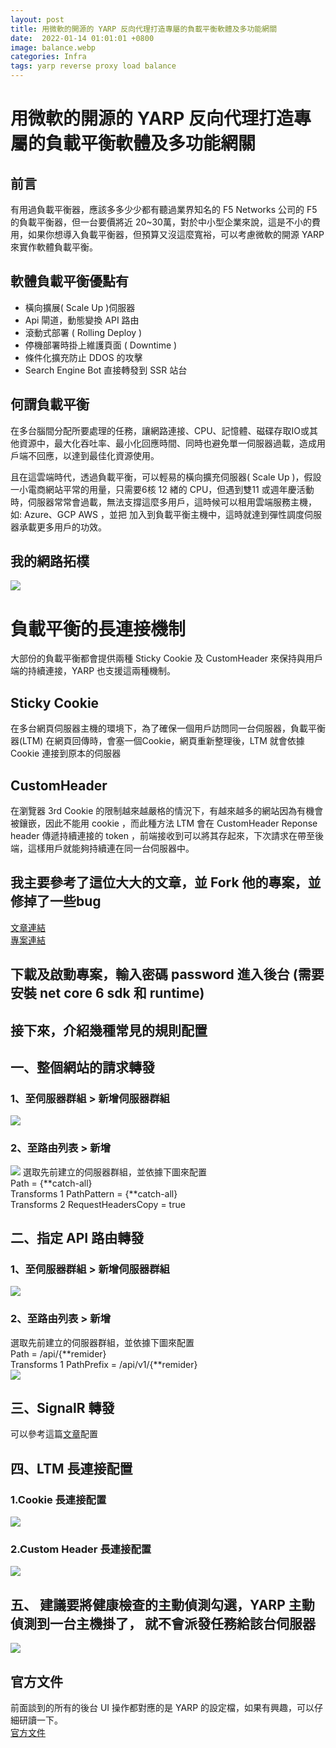 ```yaml
---
layout: post
title: 用微軟的開源的 YARP 反向代理打造專屬的負載平衡軟體及多功能網關
date:  2022-01-14 01:01:01 +0800
image: balance.webp
categories: Infra
tags: yarp reverse proxy load balance
---
```

# 用微軟的開源的 YARP 反向代理打造專屬的負載平衡軟體及多功能網關
## 前言
有用過負載平衡器，應該多多少少都有聽過業界知名的 F5 Networks 公司的 F5 的負載平衡器，但一台要價將近 20~30萬，對於中小型企業來說，這是不小的費用，如果你想導入負載平衡器，但預算又沒這麼寬裕，可以考慮微軟的開源 YARP 來實作軟體負載平衡。  

## 軟體負載平衡優點有
*  橫向擴展( Scale Up )伺服器
*  Api 閘道，動態變換 API 路由
*  滾動式部署 ( Rolling Deploy )
*  停機部署時掛上維護頁面 ( Downtime )
*  條件化擴充防止 DDOS 的攻擊
*  Search Engine Bot  直接轉發到 SSR 站台

## 何謂負載平衡
在多台腦間分配所要處理的任務，讓網路連接、CPU、記憶體、磁碟存取IO或其他資源中，最大化吞吐率、最小化回應時間、同時也避免單一伺服器過載，造成用戶端不回應，以達到最佳化資源使用。

且在這雲端時代，透過負載平衡，可以輕易的橫向擴充伺服器( Scale Up )，假設一小電商網站平常的用量，只需要6核 12 緖的 CPU，但遇到雙11 或週年慶活動時，伺服器常常會過載，無法支撐這麼多用戶，這時候可以租用雲端服務主機，如: Azure、GCP AWS ，並把 加入到負載平衡主機中，這時就達到彈性調度伺服器承載更多用戶的功效。

## 我的網路拓樸
![](https://i.imgur.com/DHlLuaS.png)

# 負載平衡的長連接機制
大部份的負載平衡都會提供兩種 Sticky Cookie 及 CustomHeader 來保持與用戶端的持續連接，YARP 也支援這兩種機制。

## Sticky Cookie
在多台網頁伺服器主機的環境下，為了確保一個用戶訪問同一台伺服器，負載平衡器(LTM) 在網頁回傳時，會塞一個Cookie，網頁重新整理後，LTM 就會依據 Cookie 連接到原本的伺服器

## CustomHeader
在瀏覽器 3rd Cookie 的限制越來越嚴格的情況下，有越來越多的網站因為有機會被鑲嵌，因此不能用 cookie ，而此種方法 LTM 會在 CustomHeader Reponse header 傳遞持續連接的 token ，前端接收到可以將其存起來，下次請求在帶至後端，這樣用戶就能夠持續連在同一台伺服器中。

## 我主要參考了這位大大的文章，並 Fork 他的專案，並修掉了一些bug 
[文章連結](https://codingnote.cc/zh-tw/p/355452/)  
[專案連結](https://github.com/fanslead/ReverseProxy.Store/)

## 下載及啟動專案，輸入密碼 password 進入後台 (需要安裝 net core 6 sdk 和 runtime)

## 接下來，介紹幾種常見的規則配置

## 一、整個網站的請求轉發
### 1、至伺服器群組 > 新增伺服器群組
![](https://i.imgur.com/J3MY0MJ.png)

### 2、至路由列表 > 新增  
![](https://i.imgur.com/XYWtpxA.png)
選取先前建立的伺服器群組，並依據下圖來配置  
Path = {**catch-all}   
Transforms 1 PathPattern = {**catch-all}   
Transforms 2 RequestHeadersCopy = true   

## 二、指定 API 路由轉發
### 1、至伺服器群組 > 新增伺服器群組
![](https://i.imgur.com/6rSdzGA.png)

### 2、至路由列表 > 新增  
選取先前建立的伺服器群組，並依據下圖來配置  
Path = /api/{**remider}  
Transforms 1 PathPrefix =  /api/v1/{**remider}  
![](https://i.imgur.com/EBUTuXd.png)

## 三、SignalR 轉發
可以參考這篇[文章](https://www.cnblogs.com/fanshaoO/p/15561726.html)配置

## 四、LTM 長連接配置
### 1.Cookie 長連接配置
![](https://i.imgur.com/y0UjT5u.png)

### 2.Custom Header 長連接配置
![](https://i.imgur.com/JmvIQ8L.png)

## 五、 建議要將健康檢查的主動偵測勾選，YARP 主動偵測到一台主機掛了， 就不會派發任務給該台伺服器
![](https://i.imgur.com/Dr0dcCG.png)

## 官方文件
前面談到的所有的後台 UI 操作都對應的是 YARP 的設定檔，如果有興趣，可以仔細研讀一下。  
[官方文件](https://microsoft.github.io/reverse-proxy)
